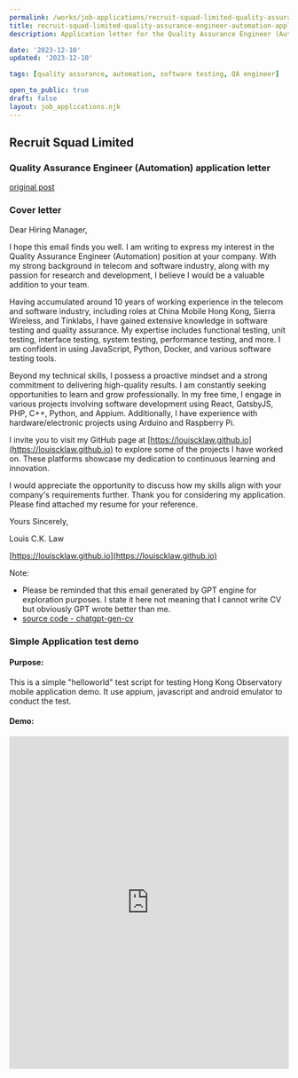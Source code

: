 ```yaml
---
permalink: /works/job-applications/recruit-squad-limited-quality-assurance-engineer-automation/index.html
title: recruit-squad-limited-quality-assurance-engineer-automation-application-page
description: Application letter for the Quality Assurance Engineer (Automation) position at Recruit Squad Limited.

date: '2023-12-10'
updated: '2023-12-10'

tags: [quality assurance, automation, software testing, QA engineer]

open_to_public: true
draft: false
layout: job_applications.njk
---
```


<!-- http://louiscklaw.github.io/works/job-applications/recruit-squad-limited-quality-assurance-engineer-automation/index.html -->

<div class="letter-header">
  <h2>Recruit Squad Limited</h2>
  <h3>Quality Assurance Engineer (Automation) application letter</h3>
  <p><a href="./post.png">original post</a></p>
</div>

### Cover letter

<div class="letter-container">
Dear Hiring Manager,

<div class="spacer"></div>

I hope this email finds you well. I am writing to express my interest in the Quality Assurance Engineer (Automation) position at your company. With my strong background in telecom and software industry, along with my passion for research and development, I believe I would be a valuable addition to your team.

Having accumulated around 10 years of working experience in the telecom and software industry, including roles at China Mobile Hong Kong, Sierra Wireless, and Tinklabs, I have gained extensive knowledge in software testing and quality assurance. My expertise includes functional testing, unit testing, interface testing, system testing, performance testing, and more. I am confident in using JavaScript, Python, Docker, and various software testing tools.

Beyond my technical skills, I possess a proactive mindset and a strong commitment to delivering high-quality results. I am constantly seeking opportunities to learn and grow professionally. In my free time, I engage in various projects involving software development using React, GatsbyJS, PHP, C++, Python, and Appium. Additionally, I have experience with hardware/electronic projects using Arduino and Raspberry Pi.

I invite you to visit my GitHub page at [https://louiscklaw.github.io](https://louiscklaw.github.io) to explore some of the projects I have worked on. These platforms showcase my dedication to continuous learning and innovation.

I would appreciate the opportunity to discuss how my skills align with your company's requirements further. Thank you for considering my application. Please find attached my resume for your reference.

<div class="spacer"></div>

Yours Sincerely,

Louis C.K. Law

[https://louiscklaw.github.io](https://louiscklaw.github.io)

<div class="spacer"></div>

Note:

- Please be reminded that this email generated by GPT engine for exploration purposes. I state it here not meaning that I cannot write CV but obviously GPT wrote better than me.
- [source code - chatgpt-gen-cv](https://github.com/louiscklaw/ai-playlist/tree/master/teamprompt-tryout/chatgpt-gen-cv)
</div>

### Simple Application test demo

#### Purpose:

This is a simple "helloworld" test script for testing Hong Kong Observatory mobile application demo. It use appium, javascript and android emulator to conduct the test.

#### Demo:

<iframe 
  class="shadow"
  width="100%" 
  height="600px" 
  src="https://www.youtube.com/embed/2fMBSod31ao" 
  title="YouTube video player" 
  frameborder="0" 
  allow="accelerometer; autoplay; clipboard-write; encrypted-media; gyroscope; picture-in-picture; web-share" 
  allowfullscreen>
</iframe>
